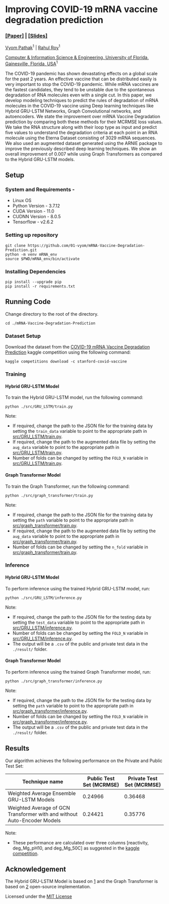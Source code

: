 # Improving COVID-19 mRNA vaccine degradation prediction

### [[Paper]](https://github.com/01-vyom/mRNA-Vaccine-Degradation-Prediction/blob/main/Improving_COVID_19_mRNA_Vaccine_Degradation_Prediction.pdf) |  [[Slides]](https://docs.google.com/presentation/d/1K-1k-UBP9XW0yqNx9woy-bCVn8hh0v3txNBQt4tv7HQ/edit?usp=sharing)

[Vyom Pathak](https://www.linkedin.com/in/01-vyom/)<sup>1</sup> | [Rahul Roy](https://www.linkedin.com/in/rahul-roy-5a7980128/)<sup>1</sup>

[Computer & Information Science & Engineering, University of Florida, Gainesville, Florida, USA](https://www.cise.ufl.edu/)<sup>1</sup>

The COVID-19 pandemic has shown devastating effects on a global scale for the past 2 years. An effective vaccine that can be distributed easily is very important to stop the COVID-19 pandemic. While mRNA vaccines are the fastest candidates, they tend to be unstable due to the spontaneous degradation of RNA molecules even with a single cut. In this paper, we develop modeling techniques to predict the rules of degradation of mRNA molecules in the COVID-19 vaccine using Deep learning techniques like Hybrid GRU-LSTM Networks, Graph Convolutional networks, and autoencoders. We state the improvement over mRNA Vaccine Degradation prediction by comparing both these methods for their MCRMSE loss values. We take the RNA structure along with their loop type as input and predict five values to understand the degradation criteria at each point in an RNA molecule using the Eterna Dataset consisting of 3029 mRNA sequences. We also used an augmented dataset generated using the ARNIE package to improve the previously described deep learning techniques. We show an overall improvement of 0.007 while using Graph Transformers as compared to the Hybrid GRU-LSTM models.
## Setup
### System and Requirements - 

- Linux OS
- Python Version - 3.7.12
- CUDA Version - 11.0
- CUDNN Version - 8.0.5
- Tensorflow - v2.6.2
### Setting up repository

```shell
git clone https://github.com/01-vyom/mRNA-Vaccine-Degradation-Prediction.git
python -m venv mRNA_env
source $PWD/mRNA_env/bin/activate
```

### Installing Dependencies

```shell
pip install --upgrade pip
pip install -r requirements.txt
```

## Running Code

Change directory to the root of the directory.

```shell
cd ./mRNA-Vaccine-Degradation-Prediction
```
### Dataset Setup
Download the dataset from the [COVID-19 mRNA Vaccine Degradation Prediction](https://www.kaggle.com/competitions/stanford-covid-vaccine/) kaggle competition using the following command:

```shell
kaggle competitions download -c stanford-covid-vaccine
```
### Training

#### Hybrid GRU-LSTM Model
To train the Hybrid GRU-LSTM model, run the following command:

```shell
python ./src/GRU_LSTM/train.py
```

Note:
- If required, change the path to the JSON file for the training data by setting the `train_data` variable to point to the appropriate path in [src/GRU_LSTM/train.py](https://github.com/01-vyom/mRNA-Vaccine-Degradation-Prediction/blob/main/src/GRU_LSTM/train.py).
- If required, change the path to the augmented data file by setting the `aug_data` variable to point to the appropriate path in [src/GRU_LSTM/train.py](https://github.com/01-vyom/mRNA-Vaccine-Degradation-Prediction/blob/main/src/GRU_LSTM/train.py).
- Number of folds can be changed by setting the `FOLD_N` variable in [src/GRU_LSTM/train.py](https://github.com/01-vyom/mRNA-Vaccine-Degradation-Prediction/blob/main/src/GRU_LSTM/train.py).

#### Graph Transformer Model
To train the Graph Transformer, run the following command:

```shell
python ./src/graph_transformer/train.py
```

Note:
- If required, change the path to the JSON file for the training data by setting the `path` variable to point to the appropriate path in [src/graph_transformer/train.py](https://github.com/01-vyom/mRNA-Vaccine-Degradation-Prediction/blob/main/src/graph_transformer/train.py).
- If required, change the path to the augmented data file by setting the `aug_data` variable to point to the appropriate path in [src/graph_transformer/train.py](https://github.com/01-vyom/mRNA-Vaccine-Degradation-Prediction/blob/main/src/graph_transformer/train.py).
- Number of folds can be changed by setting the `n_fold` variable in [src/graph_transformer/train.py](https://github.com/01-vyom/mRNA-Vaccine-Degradation-Prediction/blob/main/src/graph_transformer/train.py).


### Inference
#### Hybrid GRU-LSTM Model
To perform inference using the trained Hybrid GRU-LSTM model, run:

```shell
python ./src/GRU_LSTM/inference.py
```

Note:
- If required, change the path to the JSON file for the testing data by setting the `test_data` variable to point to the appropriate path in [src/GRU_LSTM/inference.py](https://github.com/01-vyom/mRNA-Vaccine-Degradation-Prediction/blob/main/src/GRU_LSTM/inference.py).
- Number of folds can be changed by setting the `FOLD_N` variable in [src/GRU_LSTM/inference.py](https://github.com/01-vyom/mRNA-Vaccine-Degradation-Prediction/blob/main/src/GRU_LSTM/inference.py).
- The output will be a `.csv` of the public and private test data in the `./result/` folder.

#### Graph Transformer Model
To perform inference using the trained Graph Transformer model, run:

```shell
python ./src/graph_transformer/inference.py
```

Note:

- If required, change the path to the JSON file for the testing data by setting the `path` variable to point to the appropriate path in [src/graph_transformer/inference.py](https://github.com/01-vyom/mRNA-Vaccine-Degradation-Prediction/blob/main/src/graph_transformer/inference.py).
- Number of folds can be changed by setting the `FOLD_N` variable in [src/graph_transformer/inference.py](https://github.com/01-vyom/mRNA-Vaccine-Degradation-Prediction/blob/main/src/graph_transformer/inference.py).
- The output will be a `.csv` of the public and private test data in the `./result/` folder.
## Results
Our algorithm achieves the following performance on the Private and Public Test Set:

| Technique name                                                           | Public Test Set (MCRMSE) | Private Test Set (MCRMSE) |
| ------------------------------------------------------------------------ | ------------------------ | ------------------------- |
| Weighted Average Ensemble GRU-LSTM Models                                | 0.24966                  | 0.36468                   |
| Weighted Average of GCN Transformer with and without Auto-Encoder Models | 0.24421                  | 0.35776                   |

Note:
- These performance are calculated over three columns [reactivity, deg_Mg_pH10, and deg_Mg_50C] as suggested in the [kaggle competition](https://www.kaggle.com/competitions/stanford-covid-vaccine/overview/evaluation).

## Acknowledgement

The Hybrid GRU-LSTM Model is based on [1](https://www.ncbi.nlm.nih.gov/pmc/articles/PMC8237341/#supplemental-informationtitle) and the Graph Transformer is based on [2](https://www.kaggle.com/code/mrkmakr/covid-ae-pretrain-gnn-attn-cnn/) open-source implementation.

Licensed under the [MIT License](https://github.com/01-vyom/mRNA-Vaccine-Degradation-Prediction/blob/main/LICENSE.md)

